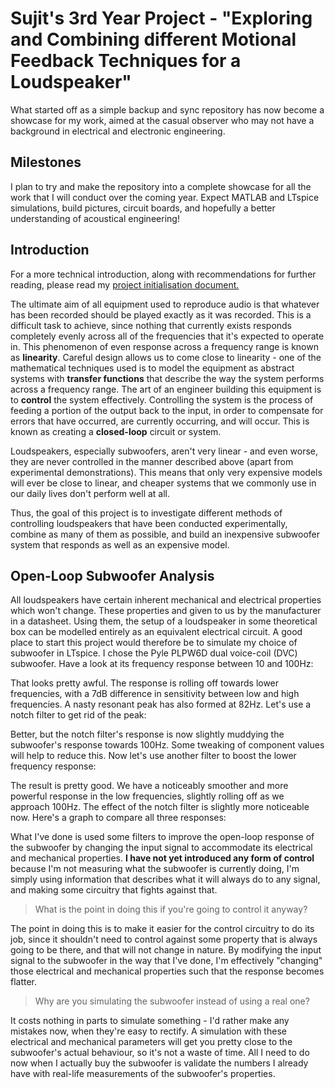 # Sujit's 3rd Year Project - "Exploring and Combining different Motional Feedback Techniques for a Loudspeaker"
What started off as a simple backup and sync repository has now become a showcase for my work, aimed at the casual observer who may not have a background in electrical and electronic engineering.

## Milestones
I plan to try and make the repository into a complete showcase for all the work that I will conduct over the coming year. Expect MATLAB and LTspice simulations, build pictures, circuit boards, and hopefully a better understanding of acoustical engineering!

## Introduction
For a more technical introduction, along with recommendations for further reading, please read my [project initialisation document.](https://spez1998.github.io/3rd-year-project/Deliverables/PID/PID_ela17sm.pdf)

The ultimate aim of all equipment used to reproduce audio is that whatever has been recorded should be played exactly as it was recorded. This is a difficult task to achieve, since nothing that currently exists responds completely evenly across all of the frequencies that it's expected to operate in. This phenomenon of even response across a frequency range is known as **linearity**. Careful design allows us to come close to linearity - one of the mathematical techniques used is to model the equipment as abstract systems with **transfer functions** that describe the way the system performs across a frequency range. The art of an engineer building this equipment is to **control** the system effectively. Controlling the system is the process of feeding a portion of the output back to the input, in order to compensate for errors that have occurred, are currently occurring, and will occur. This is known as creating a **closed-loop** circuit or system.

Loudspeakers, especially subwoofers, aren't very linear - and even worse, they are never controlled in the manner described above (apart from experimental demonstrations). This means that only very expensive models will ever be close to linear, and cheaper systems that we commonly use in our daily lives don't perform well at all.

Thus, the goal of this project is to investigate different methods of controlling loudspeakers that have been conducted experimentally, combine as many of them as possible, and build an inexpensive subwoofer system that responds as well as an expensive model.

## Open-Loop Subwoofer Analysis
All loudspeakers have certain inherent mechanical and electrical properties which won't change. These properties and given to us by the manufacturer in a datasheet. Using them, the setup of a loudspeaker in some theoretical box can be modelled entirely as an equivalent electrical circuit. A good place to start this project would therefore be to simulate my choice of subwoofer in LTspice. I chose the Pyle PLPW6D dual voice-coil (DVC) subwoofer. Have a look at its frequency response between 10 and 100Hz:

<!--- Basic response graph --->

That looks pretty awful. The response is rolling off towards lower frequencies, with a 7dB difference in sensitivity between low and high frequencies. A nasty resonant peak has also formed at 82Hz. Let's use a notch filter to get rid of the peak:

<!--- Basic response with notch filter graph --->

Better, but the notch filter's response is now slightly muddying the subwoofer's response towards 100Hz. Some tweaking of component values will help to reduce this. Now let's use another filter to boost the lower frequency response:

<!--- Both Linkwitz Transform filters plus notch filter graph --->

The result is pretty good. We have a noticeably smoother and more powerful response in the low frequencies, slightly rolling off as we approach 100Hz. The effect of the notch filter is slightly more noticeable now. Here's a graph to compare all three responses:

<!--- Comparison graphs --->

What I've done is used some filters to improve the open-loop response of the subwoofer by changing the input signal to accommodate its electrical and mechanical properties. **I have not yet introduced any form of control** because I'm not measuring what the subwoofer is currently doing, I'm simply using information that describes what it will always do to any signal, and making some circuitry that fights against that.

>What is the point in doing this if you're going to control it anyway?

The point in doing this is to make it easier for the control circuitry to do its job, since it shouldn't need to control against some property that is always going to be there, and that will not change in nature. By modifying the input signal to the subwoofer in the way that I've done, I'm effectively "changing" those electrical and mechanical properties such that the response becomes flatter.

>Why are you simulating the subwoofer instead of using a real one?

It costs nothing in parts to simulate something - I'd rather make any mistakes now, when they're easy to rectify. A simulation with these electrical and mechanical parameters will get you pretty close to the subwoofer's actual behaviour, so it's not a waste of time. All I need to do now when I actually buy the subwoofer is validate the numbers I already have with real-life measurements of the subwoofer's properties.
